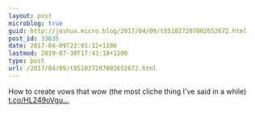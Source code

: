 ```yaml
---
layout: post
microblog: true
guid: http://joshua.micro.blog/2017/04/09/t851027207002652672.html
post_id: 33635
date: 2017-04-09T22:01:12+1100
lastmod: 2019-07-30T17:41:18+1100
type: post
url: /2017/04/09/t851027207002652672.html
---
```

How to create vows that wow (the most cliche thing I've said in a while) [t.co/HL249oVgu...](https://t.co/HL249oVgua)
